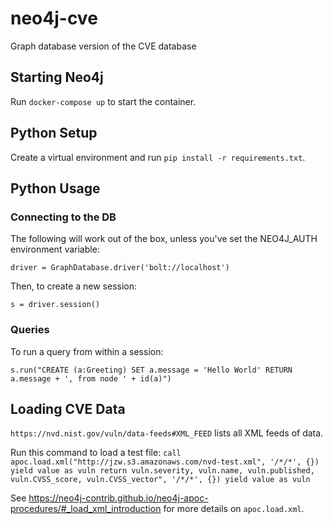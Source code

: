 # neo4j-cve
Graph database version of the CVE database

## Starting Neo4j

Run `docker-compose up` to start the container.

## Python Setup

Create a virtual environment and run `pip install -r requirements.txt`.

## Python Usage

### Connecting to the DB

The following will work out of the box, unless you've set the NEO4J_AUTH
environment variable:

```driver = GraphDatabase.driver('bolt://localhost')```

Then, to create a new session:

```s = driver.session()```

### Queries

To run a query from within a session:

```s.run("CREATE (a:Greeting) SET a.message = 'Hello World' RETURN a.message + ', from node ' + id(a)")```

## Loading CVE Data

`https://nvd.nist.gov/vuln/data-feeds#XML_FEED` lists all XML feeds of data.

Run this command to load a test file:
```call apoc.load.xml("http://jzw.s3.amazonaws.com/nvd-test.xml", '/*/*', {}) yield value as vuln return vuln.severity, vuln.name, vuln.published, vuln.CVSS_score, vuln.CVSS_vector", '/*/*', {}) yield value as vuln```

See https://neo4j-contrib.github.io/neo4j-apoc-procedures/#_load_xml_introduction
for more details on `apoc.load.xml`.
